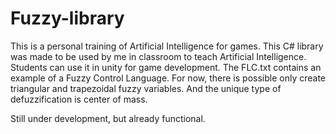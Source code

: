 # Fuzzy-library
This is a personal training of Artificial Intelligence for games. This C# library was made to be used by me in classroom to teach Artificial Intelligence. Students can use it in unity for game development. The FLC.txt contains an example of a Fuzzy Control Language. For now, there is possible only create triangular and trapezoidal fuzzy variables. And the unique type of defuzzification is center of mass.

Still under development, but already functional.
